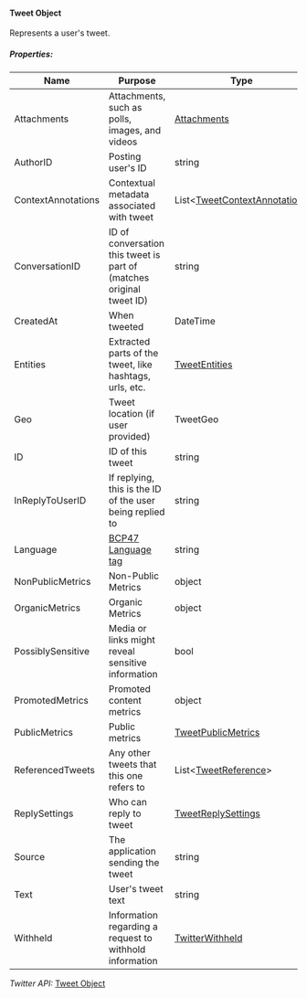 #### Tweet Object

Represents a user's tweet.

##### Properties:

| Name | Purpose | Type |
|------|---------|------|
| Attachments | Attachments, such as polls, images, and videos | [Attachments]() |
| AuthorID | Posting user's ID | string |
| ContextAnnotations | Contextual metadata associated with tweet | List&lt;[TweetContextAnnotation]()&gt; |
| ConversationID | ID of conversation this tweet is part of (matches original tweet ID) | string |
| CreatedAt | When tweeted | DateTime |
| Entities | Extracted parts of the tweet, like hashtags, urls, etc. | [TweetEntities]() |
| Geo | Tweet location (if user provided) | TweetGeo |
| ID | ID of this tweet | string |
| InReplyToUserID | If replying, this is the ID of the user being replied to | string |
| Language | [BCP47 Language tag](https://tools.ietf.org/html/bcp47) | string |
| NonPublicMetrics | Non-Public Metrics | object |
| OrganicMetrics | Organic Metrics | object |
| PossiblySensitive | Media or links might reveal sensitive information | bool |
| PromotedMetrics | Promoted content metrics | object |
| PublicMetrics | Public metrics | [TweetPublicMetrics]() |
| ReferencedTweets | Any other tweets that this one refers to | List&lt;[TweetReference]()&gt; |
| ReplySettings | Who can reply to tweet | [TweetReplySettings]() |
| Source | The application sending the tweet | string |
| Text | User's tweet text | string |
| Withheld | Information regarding a request to withhold information | [TwitterWithheld]() |

*Twitter API:* [Tweet Object](https://developer.twitter.com/en/docs/twitter-api/data-dictionary/object-model/tweet)